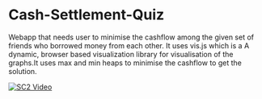 # Cash-Settlement-Quiz
Webapp that needs user to minimise the cashflow among the given set of friends who borrowed money from each other. It uses vis.js which is a A dynamic, browser based visualization library for visualisation of the graphs.It uses max and min heaps to minimise the cashflow to get the solution.

[![SC2 Video](doc/SC2_youtube.gif)](https://drive.google.com/open?id=1jguM7TeIjaFp3v91DisjGyJqE62YuCCw)

